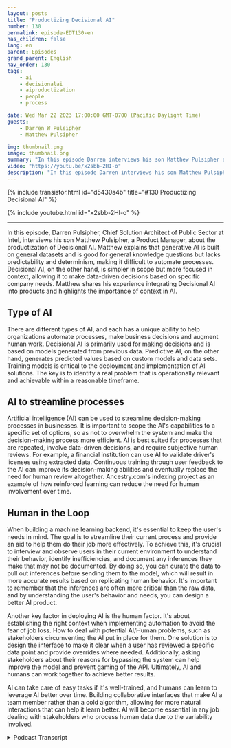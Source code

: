 ```yaml
---
layout: posts
title: "Productizing Decisional AI"
number: 130
permalink: episode-EDT130-en
has_children: false
lang: en
parent: Episodes
grand_parent: English
nav_order: 130
tags:
    - ai
    - decisionalai
    - aiproductization
    - people
    - process

date: Wed Mar 22 2023 17:00:00 GMT-0700 (Pacific Daylight Time)
guests:
    - Darren W Pulsipher
    - Matthew Pulsipher

img: thumbnail.png
image: thumbnail.png
summary: "In this episode Darren interviews his son Matthew Pulsipher about productizing decisional AI. Matthew has recently modernized and product development pipeline to include decisional AI in his product development."
video: "https://youtu.be/x2sbb-2HI-o"
description: "In this episode Darren interviews his son Matthew Pulsipher about productizing decisional AI. Matthew has recently modernized and product development pipeline to include decisional AI in his product development."
---
```


<div>
{% include transistor.html id="d5430a4b" title="#130 Productizing Decisional AI" %}

{% include youtube.html id="x2sbb-2HI-o" %}
</div>

---

In this episode, Darren Pulsipher, Chief Solution Architect of Public Sector at Intel, interviews his son Matthew Pulsipher, a Product Manager, about the productization of Decisional AI. Matthew explains that generative AI is built on general datasets and is good for general knowledge questions but lacks predictability and determinism, making it difficult to automate processes. Decisional AI, on the other hand, is simpler in scope but more focused in context, allowing it to make data-driven decisions based on specific company needs. Matthew shares his experience integrating Decisional AI into products and highlights the importance of context in AI.

## Type of AI

There are different types of AI, and each has a unique ability to help organizations automate processes, make business decisions and augment human work. Decisional AI is primarily used for making decisions and is based on models generated from previous data. Predictive AI, on the other hand, generates predicted values based on custom models and data sets. Training models is critical to the deployment and implementation of AI solutions. The key is to identify a real problem that is operationally relevant and achievable within a reasonable timeframe.

## AI to streamline processes

Artificial intelligence (AI) can be used to streamline decision-making processes in businesses. It is important to scope the AI's capabilities to a specific set of options, so as not to overwhelm the system and make the decision-making process more efficient. AI is best suited for processes that are repeated, involve data-driven decisions, and require subjective human reviews. For example, a financial institution can use AI to validate driver's licenses using extracted data. Continuous training through user feedback to the AI can improve its decision-making abilities and eventually replace the need for human review altogether. Ancestry.com's indexing project as an example of how reinforced learning can reduce the need for human involvement over time.

## Human in the Loop

When building a machine learning backend, it's essential to keep the user's needs in mind. The goal is to streamline their current process and provide an aid to help them do their job more effectively. To achieve this, it's crucial to interview and observe users in their current environment to understand their behavior, identify inefficiencies, and document any inferences they make that may not be documented. By doing so, you can curate the data to pull out inferences before sending them to the model, which will result in more accurate results based on replicating human behavior. It's important to remember that the inferences are often more critical than the raw data, and by understanding the user's behavior and needs, you can design a better AI product.

Another key factor in deploying AI is the human factor. It's about establishing the right context when implementing automation to avoid the fear of job loss. How to deal with potential AI/Human problems, such as stakeholders circumventing the AI put in place for them. One solution is to design the interface to make it clear when a user has reviewed a specific data point and provide overrides where needed. Additionally, asking stakeholders about their reasons for bypassing the system can help improve the model and prevent gaming of the API. Ultimately, AI and humans can work together to achieve better results.

AI can take care of easy tasks if it's well-trained, and humans can learn to leverage AI better over time. Building collaborative interfaces that make AI a team member rather than a cold algorithm, allowing for more natural interactions that can help it learn better. AI will become essential in any job dealing with stakeholders who process human data due to the variability involved. 



<details>
<summary> Podcast Transcript </summary>

<p></p>

</details>
